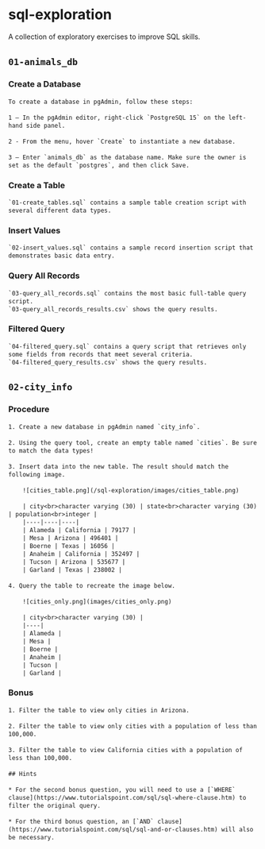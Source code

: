 # sql-exploration
A collection of exploratory exercises to improve SQL skills.

## `01-animals_db`

### Create a Database

    To create a database in pgAdmin, follow these steps:

    1 – In the pgAdmin editor, right-click `PostgreSQL 15` on the left-hand side panel.
    
    2 - From the menu, hover `Create` to instantiate a new database.
    
    3 – Enter `animals_db` as the database name. Make sure the owner is set as the default `postgres`, and then click Save.


### Create a Table

    `01-create_tables.sql` contains a sample table creation script with several different data types.


### Insert Values

    `02-insert_values.sql` contains a sample record insertion script that demonstrates basic data entry.


### Query All Records

    `03-query_all_records.sql` contains the most basic full-table query script.
    `03-query_all_records_results.csv` shows the query results.


### Filtered Query

    `04-filtered_query.sql` contains a query script that retrieves only some fields from records that meet several criteria.
    `04-filtered_query_results.csv` shows the query results.


## `02-city_info`

### Procedure

    1. Create a new database in pgAdmin named `city_info`.

    2. Using the query tool, create an empty table named `cities`. Be sure to match the data types!

    3. Insert data into the new table. The result should match the following image.

        ![cities_table.png](/sql-exploration/images/cities_table.png)

        | city<br>character varying (30) | state<br>character varying (30) | population<br>integer |
        |----|----|----|
        | Alameda | California | 79177 |
        | Mesa | Arizona | 496401 |
        | Boerne | Texas | 16056 |
        | Anaheim | California | 352497 |
        | Tucson | Arizona | 535677 |
        | Garland | Texas | 238002 |

    4. Query the table to recreate the image below.

        ![cities_only.png](images/cities_only.png)

        | city<br>character varying (30) |
        |----|
        | Alameda |
        | Mesa |
        | Boerne |
        | Anaheim |
        | Tucson |
        | Garland |
        
### Bonus

    1. Filter the table to view only cities in Arizona.

    2. Filter the table to view only cities with a population of less than 100,000.

    3. Filter the table to view California cities with a population of less than 100,000.

    ## Hints

    * For the second bonus question, you will need to use a [`WHERE` clause](https://www.tutorialspoint.com/sql/sql-where-clause.htm) to filter the original query.

    * For the third bonus question, an [`AND` clause](https://www.tutorialspoint.com/sql/sql-and-or-clauses.htm) will also be necessary.
